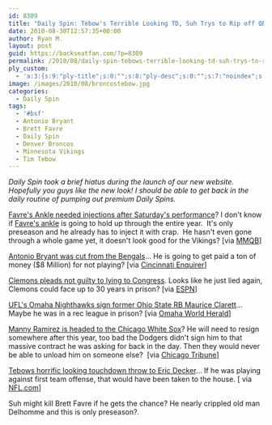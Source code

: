 ```yaml
---
id: 8309
title: "Daily Spin: Tebow's Terrible Looking TD, Suh Trys to Rip off QBs Head, Favre's Ankle Needed Injections"
date: 2010-08-30T12:57:35+00:00
author: Ryan M.
layout: post
guid: https://backseatfan.com/?p=8309
permalink: /2010/08/daily-spin-tebows-terrible-looking-td-suh-trys-to-rip-off-qbs-head-favres-ankle-needed-injections/
ply_custom:
  - 'a:3:{s:9:"ply-title";s:0:"";s:8:"ply-desc";s:0:"";s:7:"noindex";s:0:"";}'
image: /images/2010/08/broncostebow.jpg
categories:
  - Daily Spin
tags:
  - '#bsf'
  - Antonio Bryant
  - Brett Favre
  - Daily Spin
  - Denver Broncos
  - Minnesota Vikings
  - Tim Tebow
---
```


<div class="entry">
  <p>
    <em>Daily Spin took a brief hiatus during the launch of our new website.  Hopefully you guys like the new look! I should be able to get back in the daily routine of pumping out premium Daily Spins.<br /> </em>
  </p>

  <p>
    <a href="https://sportsillustrated.cnn.com/2010/writers/peter_king/08/29/mmqb/1.html">Favre's Ankle needed injections after Saturday's performance</a>? I don't know if <a href="https://backseatfan.com/2010/02/brett-favre-injury-pictures/">Favre's ankle</a> is going to hold up through the entire year.  It's only preseason and he already has to inject it with crap.  He hasn't even gone through a whole game yet, it doesn't look good for the Vikings? [via <a href="https://sportsillustrated.cnn.com/2010/writers/peter_king/08/29/mmqb/1.html">MMQB</a>]
  </p>

  <p>
    <a href="https://news.cincinnati.com/article/20100829/SPT02/308290023/Bryant-fired-wants-a-payday">Antonio Bryant was cut from the Bengals</a>… He is going to get paid a ton of money ($8 Million) for not playing? [via <a href="https://news.cincinnati.com/article/20100829/SPT02/308290023/Bryant-fired-wants-a-payday">Cincinnati Enquirer</a>]
  </p>

  <p>
    <a href="https://sports.espn.go.com/mlb/news/story?id=5512659">Clemons pleads not guilty to lying to Congress</a>. Looks like he just lied again, Clemons could face up to 30 years in prison? [via <a href="https://sports.espn.go.com/mlb/news/story?id=5512659">ESPN</a>]
  </p>

  <p>
    <a href="https://www.omaha.com/article/20100830/SPORTS/708309886/-1#nighthawks-to-sign-clarett">UFL's Omaha Nighthawks sign former Ohio State RB Maurice Clarett</a>… Maybe he was in a rec league in prison? [via <a href="https://www.omaha.com/article/20100830/SPORTS/708309886/-1#nighthawks-to-sign-clarett">Omaha World Herald</a>]
  </p>

  <p>
    <a href="https://articles.chicagotribune.com/2010-08-29/sports/ct-spt-0830-rogers-manny--20100829_1_white-sox-red-sox-daniel-hudson">Manny Ramirez is headed to the Chicago White Sox</a>? He will need to resign somewhere after this year, too bad the Dodgers didn't sign him to that massive contract he was asking for back in the day. Then they would never be able to unload him on someone else?  [via <a href="https://articles.chicagotribune.com/2010-08-29/sports/ct-spt-0830-rogers-manny--20100829_1_white-sox-red-sox-daniel-hudson">Chicago Tribune</a>]
  </p>

  <p>
    <a href="https://www.nfl.com/videos/nfl-game-highlights/09000d5d81a1c829/Decker-3-yard-TD-rec">Tebows horrific looking touchdown throw to Eric Decker</a>… If he was playing against first team offense, that would have been taken to the house. [ via <a href="https://www.nfl.com/videos/nfl-game-highlights/09000d5d81a1c829/Decker-3-yard-TD-rec">NFL.com</a>]
  </p>

  <p>
    Suh might kill Brett Favre if he gets the chance? He nearly crippled old man Delhomme and this is only preseason?.<br />
  </p>
</div>
